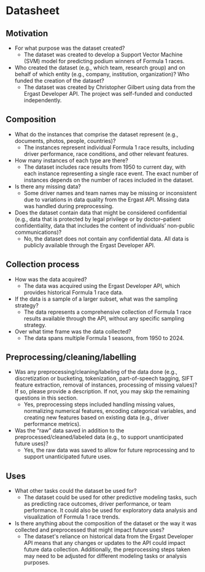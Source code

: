 # Datasheet

## Motivation

- For what purpose was the dataset created? 
  - The dataset was created to develop a Support Vector Machine (SVM) model for predicting podium winners of Formula 1 races.
- Who created the dataset (e.g., which team, research group) and on behalf of which entity (e.g., company, institution, organization)? Who funded the creation of the dataset?
  - The dataset was created by Christopher Gilbert using data from the Ergast Developer API. The project was self-funded and conducted independently.

## Composition

- What do the instances that comprise the dataset represent (e.g., documents, photos, people, countries)? 
  - The instances represent individual Formula 1 race results, including driver performance, race conditions, and other relevant features.
- How many instances of each type are there? 
  - The dataset includes race results from 1950 to current day, with each instance representing a single race event. The exact number of instances depends on the number of races included in the dataset.
- Is there any missing data?
  - Some driver names and team names may be missing or inconsistent due to variations in data quality from the Ergast API. Missing data was handled during preprocessing.
- Does the dataset contain data that might be considered confidential (e.g., data that is protected by legal privilege or by doctor–patient confidentiality, data that includes the content of individuals’ non-public communications)?
  - No, the dataset does not contain any confidential data. All data is publicly available through the Ergast Developer API.

## Collection process

- How was the data acquired? 
  - The data was acquired using the Ergast Developer API, which provides historical Formula 1 race data.
- If the data is a sample of a larger subset, what was the sampling strategy? 
  - The data represents a comprehensive collection of Formula 1 race results available through the API, without any specific sampling strategy.
- Over what time frame was the data collected?
  - The data spans multiple Formula 1 seasons, from 1950 to 2024.

## Preprocessing/cleaning/labelling

- Was any preprocessing/cleaning/labeling of the data done (e.g., discretization or bucketing, tokenization, part-of-speech tagging, SIFT feature extraction, removal of instances, processing of missing values)? If so, please provide a description. If not, you may skip the remaining questions in this section. 
  - Yes, preprocessing steps included handling missing values, normalizing numerical features, encoding categorical variables, and creating new features based on existing data (e.g., driver performance metrics).
- Was the “raw” data saved in addition to the preprocessed/cleaned/labeled data (e.g., to support unanticipated future uses)? 
  - Yes, the raw data was saved to allow for future reprocessing and to support unanticipated future uses.

## Uses

- What other tasks could the dataset be used for? 
  - The dataset could be used for other predictive modeling tasks, such as predicting race outcomes, driver performance, or team performance. It could also be used for exploratory data analysis and visualization of Formula 1 race trends.
- Is there anything about the composition of the dataset or the way it was collected and preprocessed that might impact future uses?
  - The dataset's reliance on historical data from the Ergast Developer API means that any changes or updates to the API could impact future data collection. Additionally, the preprocessing steps taken may need to be adjusted for different modeling tasks or analysis purposes.
